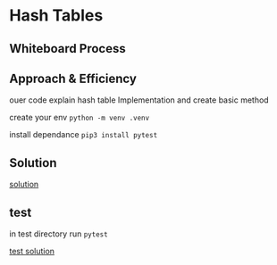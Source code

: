 # Hash Tables

## Whiteboard Process


## Approach & Efficiency

ouer code explain hash table Implementation  and create basic method

create your env 
`python -m venv .venv`

install dependance
`pip3 install pytest`


## Solution

[solution](./.)

## test
in test directory run
`pytest`

[test solution](./test/)